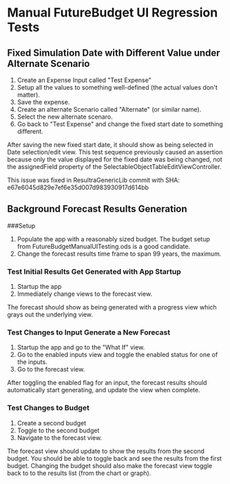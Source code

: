 # Manual FutureBudget UI Regression Tests

## Fixed Simulation Date with Different Value under Alternate Scenario

1. Create an Expense Input called "Test Expense"
2. Setup all the values to something well-defined (the actual values don't matter).
3. Save the expense.
4. Create an alternate Scenario called "Alternate" (or similar name).
5. Select the new alternate scenaro.
6. Go back to "Test Expense" and change the fixed start date to something different.

After saving the new fixed start date, it should show as being selected in Date selection/edit view. This test sequence previously caused an assertion because only the value displayed for the fixed date was being changed, not the assignedField property of the SelectableObjectTableEditViewController.

This issue was fixed in ResultraGenericLib commit with SHA: e67e6045d829e7ef6e35d007d983930917d614bb

## Background Forecast Results Generation

###Setup

1. Populate the app with a reasonably sized budget. The budget setup from FutureBudgetManualUITesting.ods is a good candidate.
2. Change the forecast results time frame to span 99 years, the maximum.

### Test Initial Results Get Generated with App Startup

1. Startup the app
2. Immediately change views to the forecast view.

The forecast should show as being generated with a progress view which grays out the underlying view.

### Test Changes to Input Generate a New Forecast

1. Startup the app and go to the "What If" view.
2. Go to the enabled inputs view and toggle the enabled status for one of the inputs.
3. Go to the forecast view.

After toggling the enabled flag for an input, the forecast results should automatically start generating, and update the view when complete.

### Test Changes to Budget

1. Create a second budget
2. Toggle to the second budget
3. Navigate to the forecast view.

The forecast view should update to show the results from the second budget. You should be able to toggle back and see the results from the first budget. Changing the budget should also make the forecast view toggle back to to the results list (from the chart or graph).